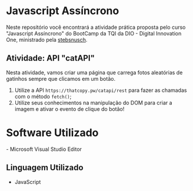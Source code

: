 # Javascript Assíncrono

Neste repositório você encontrará a atividade prática proposta pelo curso "Javascript Assíncrono" do BootCamp da TQI da DIO - Digital Innovation One, ministrado pela [stebsnusch](https://github.com/stebsnusch).



## Atividade: API "catAPI"

Nesta atividade, vamos criar uma página que carrega fotos aleatórias de gatinhos sempre que clicamos em um botão.

1. Utilize a API `https://thatcopy.pw/catapi/rest` para fazer as chamadas com o método `fetch()`;
2. Utilize seus conhecimentos na manipulação do DOM para criar a imagem e ativar o evento de clique do botão!

# Software Utilizado

\- Microsoft Visual Studio Editor

## Linguagem Utilizado

- JavaScript